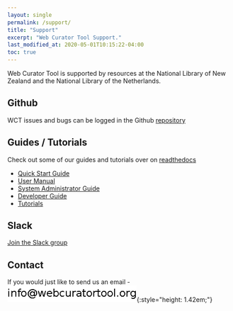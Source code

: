 ```yaml
---
layout: single
permalink: /support/
title: "Support"
excerpt: "Web Curator Tool Support."
last_modified_at: 2020-05-01T10:15:22-04:00
toc: true
---
```


Web Curator Tool is supported by resources at the National Library of New Zealand and the National Library of the Netherlands.


## Github

WCT issues and bugs can be logged in the Github [repository](https://github.com/WebCuratorTool/webcurator-webapp/issues)

## Guides / Tutorials

Check out some of our guides and tutorials over on [readthedocs](https://webcuratortool.readthedocs.io/)
- [Quick Start Guide](https://webcuratortool.readthedocs.io/en/latest/guides/quick-start-guide.html)
- [User Manual](https://webcuratortool.readthedocs.io/en/latest/guides/user-manual.html)
- [System Administrator Guide](https://webcuratortool.readthedocs.io/en/latest/guides/system-administrator-guide.html)
- [Developer Guide](https://webcuratortool.readthedocs.io/en/latest/guides/developer-guide.html)
- [Tutorials](https://webcuratortool.readthedocs.io/en/latest/guides/tutorials.html)


## Slack

[Join the Slack group](https://webcurator.slack.com/signup)


## Contact

If you would just like to send us an email - ![](/assets/images/email.png){:style="height: 1.42em;"}